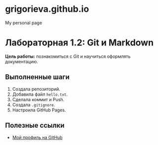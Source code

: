 # grigorieva.github.io
My personal page
# Лабораторная 1.2: Git и Markdown

**Цель работы:** познакомиться с Git и научиться оформлять документацию.

## Выполненные шаги
1. Создала репозиторий.
2. Добавила файл `hello.txt`.
3. Сделала коммит и Push.
4. Создала `.gitignore`.
5. Настроила GitHub Pages.

## Полезные ссылки
- [Мой профиль на GitHub](https://github.com/мой_логин)
